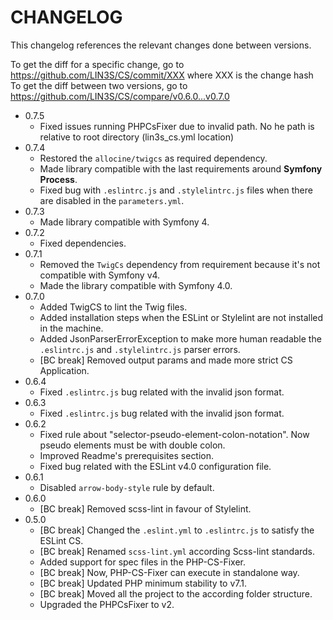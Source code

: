 # CHANGELOG

This changelog references the relevant changes done between versions.

To get the diff for a specific change, go to https://github.com/LIN3S/CS/commit/XXX where XXX is the change hash 
To get the diff between two versions, go to https://github.com/LIN3S/CS/compare/v0.6.0...v0.7.0

* 0.7.5
    * Fixed issues running PHPCsFixer due to invalid path. No he path is relative to root directory (lin3s_cs.yml location) 
* 0.7.4
    * Restored the `allocine/twigcs` as required dependency.
    * Made library compatible with the last requirements around **Symfony Process**.
    * Fixed bug with `.eslintrc.js` and `.stylelintrc.js` files when there are disabled in the `parameters.yml`.
* 0.7.3
    * Made library compatible with Symfony 4.
* 0.7.2
    * Fixed dependencies.
* 0.7.1
    * Removed the `TwigCs` dependency from requirement because it's not compatible with Symfony v4.
    * Made the library compatible with Symfony 4.0.
* 0.7.0
    * Added TwigCS to lint the Twig files.
    * Added installation steps when the ESLint or Stylelint are not installed in the machine.
    * Added JsonParserErrorException to make more human readable the `.eslintrc.js` and `.stylelintrc.js` parser errors.
    * [BC break] Removed output params and made more strict CS Application.
* 0.6.4
    * Fixed `.eslintrc.js` bug related with the invalid json format.
* 0.6.3
    * Fixed `.eslintrc.js` bug related with the invalid json format.
* 0.6.2
    * Fixed rule about "selector-pseudo-element-colon-notation". Now pseudo elements must be with double colon.
    * Improved Readme's prerequisites section.
    * Fixed bug related with the ESLint v4.0 configuration file.
* 0.6.1
    * Disabled `arrow-body-style` rule by default.
* 0.6.0
    * [BC break] Removed scss-lint in favour of Stylelint.
* 0.5.0
    * [BC break] Changed the `.eslint.yml` to `.eslintrc.js` to satisfy the ESLint CS.
    * [BC break] Renamed `scss-lint.yml` according Scss-lint standards.
    * Added support for spec files in the PHP-CS-Fixer.
    * [BC break] Now, PHP-CS-Fixer can execute in standalone way.
    * [BC break] Updated PHP minimum stability to v7.1.
    * [BC break] Moved all the project to the according folder structure.
    * Upgraded the PHPCsFixer to v2.
